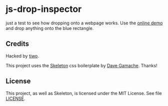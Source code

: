 # js-drop-inspector

just a test to see how dropping onto a webpage works. Use the [online demo](https://tiwo.github.io/js-drop-inspector)
and drop anything onto the blue rectangle.


## Credits

Hacked by [tiwo](https://github.com/tiwo/).

This project uses the [Skeleton](http://www.getskeleton.com/) css boilerplate by [Dave Gamache](https://github.com/dhg/).
Thanks!


## License

This project, as well as Skeleton, is licensed under the MIT License. See file
[LICENSE](https://github.com/tiwo/js-drop-inspector/blob/master/LICENSE).
